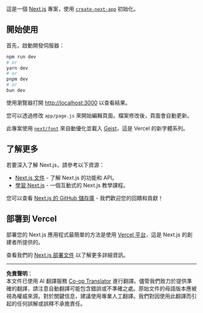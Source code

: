 <!--
CO_OP_TRANSLATOR_METADATA:
{
  "original_hash": "ff47271e53637b2ba6ba72ad2b70f6d7",
  "translation_date": "2025-10-03T11:54:31+00:00",
  "source_file": "memory-game/README.md",
  "language_code": "tw"
}
-->
這是一個 [Next.js](https://nextjs.org) 專案，使用 [`create-next-app`](https://github.com/vercel/next.js/tree/canary/packages/create-next-app) 初始化。

## 開始使用

首先，啟動開發伺服器：

```bash
npm run dev
# or
yarn dev
# or
pnpm dev
# or
bun dev
```

使用瀏覽器打開 [http://localhost:3000](http://localhost:3000) 以查看結果。

您可以透過修改 `app/page.js` 來開始編輯頁面。檔案修改後，頁面會自動更新。

此專案使用 [`next/font`](https://nextjs.org/docs/app/building-your-application/optimizing/fonts) 來自動優化並載入 [Geist](https://vercel.com/font)，這是 Vercel 的新字體系列。

## 了解更多

若要深入了解 Next.js，請參考以下資源：

- [Next.js 文件](https://nextjs.org/docs) - 了解 Next.js 的功能和 API。
- [學習 Next.js](https://nextjs.org/learn) - 一個互動式的 Next.js 教學課程。

您可以查看 [Next.js 的 GitHub 儲存庫](https://github.com/vercel/next.js) - 我們歡迎您的回饋和貢獻！

## 部署到 Vercel

部署您的 Next.js 應用程式最簡單的方法是使用 [Vercel 平台](https://vercel.com/new?utm_medium=default-template&filter=next.js&utm_source=create-next-app&utm_campaign=create-next-app-readme)，這是 Next.js 的創建者所提供的。

查看我們的 [Next.js 部署文件](https://nextjs.org/docs/app/building-your-application/deploying) 以了解更多詳細資訊。

---

**免責聲明**：  
本文件已使用 AI 翻譯服務 [Co-op Translator](https://github.com/Azure/co-op-translator) 進行翻譯。儘管我們致力於提供準確的翻譯，請注意自動翻譯可能包含錯誤或不準確之處。原始文件的母語版本應被視為權威來源。對於關鍵信息，建議使用專業人工翻譯。我們對因使用此翻譯而引起的任何誤解或誤釋不承擔責任。